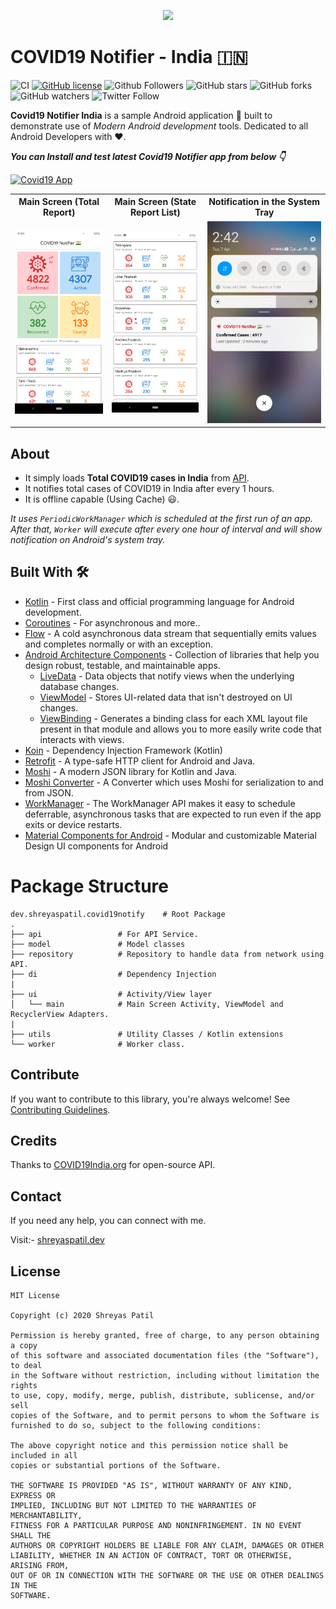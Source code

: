 <p align="center">
  <img src="art/icon.png" height="200"/>
</p>

# COVID19 Notifier - India 🇮🇳

![CI](https://github.com/PatilShreyas/Covid19-Notifier-IN/workflows/CI/badge.svg?branch=master)
[![GitHub license](https://img.shields.io/badge/License-MIT-blue.svg)](LICENSE)
![Github Followers](https://img.shields.io/github/followers/PatilShreyas?label=Follow&style=social)
![GitHub stars](https://img.shields.io/github/stars/PatilShreyas/Covid19-Notifier-IN?style=social)
![GitHub forks](https://img.shields.io/github/forks/PatilShreyas/Covid19-Notifier-IN?style=social)
![GitHub watchers](https://img.shields.io/github/watchers/PatilShreyas/Covid19-Notifier-IN?style=social)
![Twitter Follow](https://img.shields.io/twitter/follow/imShreyasPatil?label=Follow&style=social)

**Covid19 Notifier India** is a sample Android application 📱 built to demonstrate use of *Modern Android development* tools. Dedicated to all Android Developers with ❤️. 

***You can Install and test latest Covid19 Notifier app from below 👇***

[![Covid19 App](https://img.shields.io/badge/Covid19Notifier-APK-blue.svg?style=for-the-badge&logo=android)](https://github.com/PatilShreyas/Covid19-Notifier-IN/releases/download/v2.1/app-debug.apk)

<table style="width:100%">
  <tr>
    <th>Main Screen (Total Report)</th>
    <th>Main Screen (State Report List)</th>
    <th>Notification in the System Tray</th>
  </tr>
  <tr>
    <td><img src="art/home.png"/></td>
    <td><img src="art/states.png"/></td> 
    <td><img src="art/notification.jpg"/></td>
  </tr>
</table>

## About
- It simply loads **Total COVID19 cases in India** from [API](https://github.com/covid19india/api). 
- It notifies total cases of COVID19 in India after every 1 hours.
- It is offline capable (Using Cache) 😃.

*It uses `PeriodicWorkManager` which is scheduled at the first run of an app. After that, `Worker` will execute after every one hour of interval and will show notification on Android's system tray.*

## Built With 🛠
- [Kotlin](https://kotlinlang.org/) - First class and official programming language for Android development.
- [Coroutines](https://kotlinlang.org/docs/reference/coroutines-overview.html) - For asynchronous and more..
- [Flow](https://kotlin.github.io/kotlinx.coroutines/kotlinx-coroutines-core/kotlinx.coroutines.flow/-flow/) - A cold asynchronous data stream that sequentially emits values and completes normally or with an exception.
- [Android Architecture Components](https://developer.android.com/topic/libraries/architecture) - Collection of libraries that help you design robust, testable, and maintainable apps.
  - [LiveData](https://developer.android.com/topic/libraries/architecture/livedata) - Data objects that notify views when the underlying database changes.
  - [ViewModel](https://developer.android.com/topic/libraries/architecture/viewmodel) - Stores UI-related data that isn't destroyed on UI changes. 
  - [ViewBinding](https://developer.android.com/topic/libraries/view-binding) - Generates a binding class for each XML layout file present in that module and allows you to more easily write code that interacts with views.
- [Koin](https://start.insert-koin.io/) - Dependency Injection Framework (Kotlin)
- [Retrofit](https://square.github.io/retrofit/) - A type-safe HTTP client for Android and Java.
- [Moshi](https://github.com/square/moshi) - A modern JSON library for Kotlin and Java.
- [Moshi Converter](https://github.com/square/retrofit/tree/master/retrofit-converters/moshi) - A Converter which uses Moshi for serialization to and from JSON.
- [WorkManager](https://developer.android.com/topic/libraries/architecture/workmanager) - The WorkManager API makes it easy to schedule deferrable, asynchronous tasks that are expected to run even if the app exits or device restarts.
- [Material Components for Android](https://github.com/material-components/material-components-android) - Modular and customizable Material Design UI components for Android

# Package Structure
    
    dev.shreyaspatil.covid19notify    # Root Package
    .
    ├── api                 # For API Service.
    ├── model               # Model classes
    ├── repository          # Repository to handle data from network using API.
    ├── di                  # Dependency Injection     
    |
    ├── ui                  # Activity/View layer  
    │   └── main            # Main Screen Activity, ViewModel and RecyclerView Adapters.
    |
    ├── utils               # Utility Classes / Kotlin extensions
    └── worker              # Worker class.


## Contribute
If you want to contribute to this library, you're always welcome!
See [Contributing Guidelines](CONTRIBUTING.md). 

## Credits
Thanks to [COVID19India.org](https://github.com/covid19india/api) for open-source API.

## Contact
If you need any help, you can connect with me.

Visit:- [shreyaspatil.dev](https://shreyaspatil.dev)

## License
```
MIT License

Copyright (c) 2020 Shreyas Patil

Permission is hereby granted, free of charge, to any person obtaining a copy
of this software and associated documentation files (the "Software"), to deal
in the Software without restriction, including without limitation the rights
to use, copy, modify, merge, publish, distribute, sublicense, and/or sell
copies of the Software, and to permit persons to whom the Software is
furnished to do so, subject to the following conditions:

The above copyright notice and this permission notice shall be included in all
copies or substantial portions of the Software.

THE SOFTWARE IS PROVIDED "AS IS", WITHOUT WARRANTY OF ANY KIND, EXPRESS OR
IMPLIED, INCLUDING BUT NOT LIMITED TO THE WARRANTIES OF MERCHANTABILITY,
FITNESS FOR A PARTICULAR PURPOSE AND NONINFRINGEMENT. IN NO EVENT SHALL THE
AUTHORS OR COPYRIGHT HOLDERS BE LIABLE FOR ANY CLAIM, DAMAGES OR OTHER
LIABILITY, WHETHER IN AN ACTION OF CONTRACT, TORT OR OTHERWISE, ARISING FROM,
OUT OF OR IN CONNECTION WITH THE SOFTWARE OR THE USE OR OTHER DEALINGS IN THE
SOFTWARE.
```
